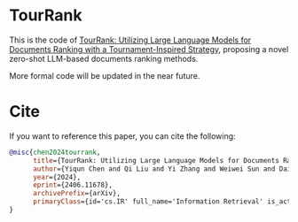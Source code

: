 # TourRank

This is the code of [TourRank: Utilizing Large Language Models for Documents Ranking with a Tournament-Inspired Strategy](https://arxiv.org/pdf/2406.11678), proposing a novel zero-shot LLM-based documents ranking methods.

More formal code will be updated in the near future.

# Cite
If you want to reference this paper, you can cite the following:
```bibtex
@misc{chen2024tourrank,
      title={TourRank: Utilizing Large Language Models for Documents Ranking with a Tournament-Inspired Strategy}, 
      author={Yiqun Chen and Qi Liu and Yi Zhang and Weiwei Sun and Daiting Shi and Jiaxin Mao and Dawei Yin},
      year={2024},
      eprint={2406.11678},
      archivePrefix={arXiv},
      primaryClass={id='cs.IR' full_name='Information Retrieval' is_active=True alt_name=None in_archive='cs' is_general=False description='Covers indexing, dictionaries, retrieval, content and analysis. Roughly includes material in ACM Subject Classes H.3.0, H.3.1, H.3.2, H.3.3, and H.3.4.'}
}
